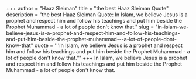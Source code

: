 +++
author = "Haaz Sleiman"
title = "the best Haaz Sleiman Quote"
description = "the best Haaz Sleiman Quote: In Islam, we believe Jesus is a prophet and respect him and follow his teachings and put him beside the Prophet Muhammad - a lot of people don't know that."
slug = "in-islam-we-believe-jesus-is-a-prophet-and-respect-him-and-follow-his-teachings-and-put-him-beside-the-prophet-muhammad---a-lot-of-people-dont-know-that"
quote = '''In Islam, we believe Jesus is a prophet and respect him and follow his teachings and put him beside the Prophet Muhammad - a lot of people don't know that.'''
+++
In Islam, we believe Jesus is a prophet and respect him and follow his teachings and put him beside the Prophet Muhammad - a lot of people don't know that.

